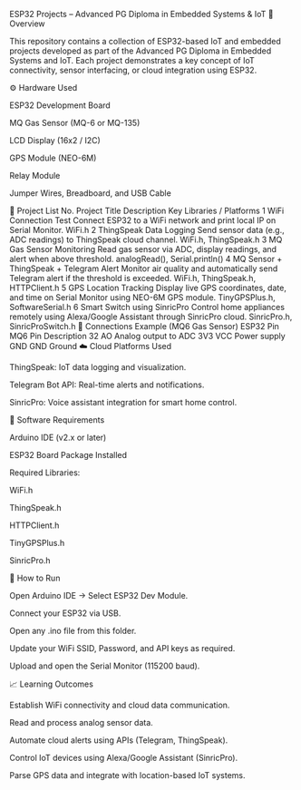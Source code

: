 ESP32 Projects – Advanced PG Diploma in Embedded Systems & IoT
📘 Overview

This repository contains a collection of ESP32-based IoT and embedded projects developed as part of the Advanced PG Diploma in Embedded Systems and IoT.
Each project demonstrates a key concept of IoT connectivity, sensor interfacing, or cloud integration using ESP32.

⚙️ Hardware Used

ESP32 Development Board

MQ Gas Sensor (MQ-6 or MQ-135)

LCD Display (16x2 / I2C)

GPS Module (NEO-6M)

Relay Module

Jumper Wires, Breadboard, and USB Cable

📡 Project List
No.	Project Title	Description	Key Libraries / Platforms
1	WiFi Connection Test	Connect ESP32 to a WiFi network and print local IP on Serial Monitor.	WiFi.h
2	ThingSpeak Data Logging	Send sensor data (e.g., ADC readings) to ThingSpeak cloud channel.	WiFi.h, ThingSpeak.h
3	MQ Gas Sensor Monitoring	Read gas sensor via ADC, display readings, and alert when above threshold.	analogRead(), Serial.println()
4	MQ Sensor + ThingSpeak + Telegram Alert	Monitor air quality and automatically send Telegram alert if the threshold is exceeded.	WiFi.h, ThingSpeak.h, HTTPClient.h
5	GPS Location Tracking	Display live GPS coordinates, date, and time on Serial Monitor using NEO-6M GPS module.	TinyGPSPlus.h, SoftwareSerial.h
6	Smart Switch using SinricPro	Control home appliances remotely using Alexa/Google Assistant through SinricPro cloud.	SinricPro.h, SinricProSwitch.h
🔌 Connections Example (MQ6 Gas Sensor)
ESP32 Pin	MQ6 Pin	Description
32	AO	Analog output to ADC
3V3	VCC	Power supply
GND	GND	Ground
☁️ Cloud Platforms Used

ThingSpeak: IoT data logging and visualization.

Telegram Bot API: Real-time alerts and notifications.

SinricPro: Voice assistant integration for smart home control.

🧰 Software Requirements

Arduino IDE (v2.x or later)

ESP32 Board Package Installed

Required Libraries:

WiFi.h

ThingSpeak.h

HTTPClient.h

TinyGPSPlus.h

SinricPro.h

🚀 How to Run

Open Arduino IDE → Select ESP32 Dev Module.

Connect your ESP32 via USB.

Open any .ino file from this folder.

Update your WiFi SSID, Password, and API keys as required.

Upload and open the Serial Monitor (115200 baud).

📈 Learning Outcomes

Establish WiFi connectivity and cloud data communication.

Read and process analog sensor data.

Automate cloud alerts using APIs (Telegram, ThingSpeak).

Control IoT devices using Alexa/Google Assistant (SinricPro).

Parse GPS data and integrate with location-based IoT systems.
